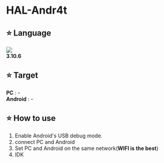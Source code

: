 # HAL-Andr4t

## :star: Language
![](https://img.shields.io/badge/Python-FFD43B?style=for-the-badge&logo=python&logoColor=blue&style=flat)  
<b>3.10.6</b>

## :star: Target
<b>PC</b> : -  
<b>Android</b> : -

## :star: How to use
1. Enable Android's USB debug mode.
2. connect PC and Android
3. Set PC and Android on the same network(<b>WIFI is the best</b>)
4. IDK
